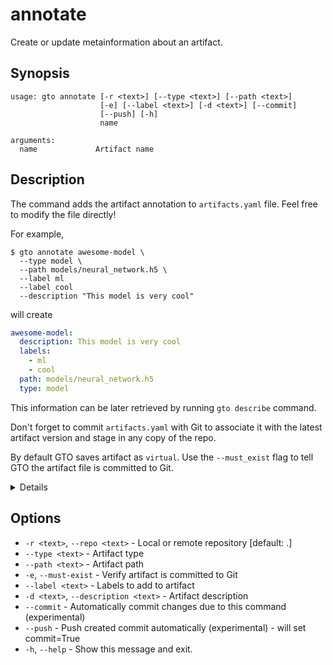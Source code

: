 # annotate

Create or update metainformation about an artifact.

## Synopsis

```usage
usage: gto annotate [-r <text>] [--type <text>] [--path <text>]
                    [-e] [--label <text>] [-d <text>] [--commit]
                    [--push] [-h]
                    name

arguments:
  name             Artifact name
```

## Description

The command adds the artifact annotation to `artifacts.yaml` file. Feel free to
modify the file directly!

For example,

```cli
$ gto annotate awesome-model \
  --type model \
  --path models/neural_network.h5 \
  --label ml
  --label cool
  --description "This model is very cool"
```

will create

```yaml
awesome-model:
  description: This model is very cool
  labels:
    - ml
    - cool
  path: models/neural_network.h5
  type: model
```

This information can be later retrieved by running `gto describe` command.

<admon type="tip">

Don't forget to commit `artifacts.yaml` with Git to associate it with the latest
artifact version and stage in any copy of the repo.

</admon>

By default GTO saves artifact as `virtual`. Use the `--must_exist` flag to tell
GTO the artifact file is committed to Git.

<details>

### Virtual vs. Physical artifacts

- Physical files/directories are committed to the repo. When you create a new
  version or assign a stage to it, Git guarantees that it's immutable -- you can
  return a year later and get the same artifact by providing a version.

- Virtual artifacts could be an external path (e.g. `s3://mybucket/myfile`) or a
  local path to a metafile representing an externally stored artifact file (as
  [with DVC](https://dvc.org/doc/start/data-management)). In this case, GTO
  can't pin versions to a physical state of the artifact and guarantee its
  immutability later, e.g. if `s3://mybucket/myfile` changes the registry won't
  know it, nor have a way to recover the original file.

</details>

## Options

- `-r <text>`, `--repo <text>` - Local or remote repository [default: .]
- `--type <text>` - Artifact type
- `--path <text>` - Artifact path
- `-e`, `--must-exist` - Verify artifact is committed to Git
- `--label <text>` - Labels to add to artifact
- `-d <text>`, `--description <text>` - Artifact description
- `--commit` - Automatically commit changes due to this command (experimental)
- `--push` - Push created commit automatically (experimental) - will set
  commit=True
- `-h`, `--help` - Show this message and exit.

